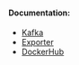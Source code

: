 #### Documentation:
- [Kafka](https://kafka.apache.org/documentation/)
- [Exporter](https://github.com/danielqsj/kafka_exporter)
- [DockerHub](https://hub.docker.com/r/bitnami/kafka)

